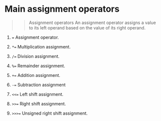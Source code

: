 # Main assignment operators

>>Assignment operators
An assignment operator assigns a value to its left operand based on the value of its right operand.

1. `=` Assignment operator.

2. `*=` Multiplication assignment.

3. `/=` Division assignment.

4. `%=` Remainder assignment.

5. `+=` Addition assignment.

6. `-=` Subtraction assignment

7. `<<=` Left shift assignment.

8. `>>=` Right shift assignment.

9. `>>>=` Unsigned right shift assignment.
